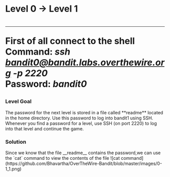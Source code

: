 <h1>Level 0 → Level 1<h1><hr>

First of all connect to the shell<br>
Command: _ssh bandit0@bandit.labs.overthewire.org -p 2220_<br>
Password: _bandit0_<br>

<h3>Level Goal</h3>
The password for the next level is stored in a file called **readme** located in the home directory. Use this password to log into bandit1 using SSH. Whenever you find a password for a level, use SSH (on port 2220) to log into that level and continue the game.

<h3>Solution</h3>
Since we know that the file __readme__ contains the password,we can use the `cat` command to view the contents of the file
![cat command](https://github.com/Bhavartha/OverTheWire-Bandit/blob/master/images/0-1_1.png)

